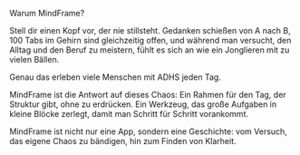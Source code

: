 Warum MindFrame?

Stell dir einen Kopf vor, der nie stillsteht. Gedanken schießen von A nach B, 100 Tabs im Gehirn sind gleichzeitig offen, und während man versucht, den Alltag und den Beruf zu meistern, fühlt es sich an wie ein Jonglieren mit zu vielen Bällen.

Genau das erleben viele Menschen mit ADHS jeden Tag.

MindFrame ist die Antwort auf dieses Chaos: Ein Rahmen für den Tag, der Struktur gibt, ohne zu erdrücken. Ein Werkzeug, das große Aufgaben in kleine Blöcke zerlegt, damit man Schritt für Schritt vorankommt.

MindFrame ist nicht nur eine App, sondern eine Geschichte: vom Versuch, das eigene Chaos zu bändigen, hin zum Finden von Klarheit.
